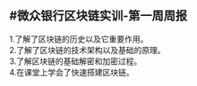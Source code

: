 #微众银行区块链实训-第一周周报
-----
1.了解了区块链的历史以及它重要作用。   
2.了解了区块链的技术架构以及基础的原理。    
3.了解区块链的基础解密和加密过程。   
4.在课堂上学会了快速搭建区块链。   
